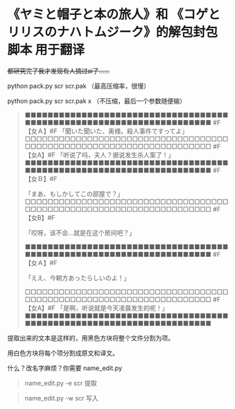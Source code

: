 # 《ヤミと帽子と本の旅人》和 《コゲとリリスのナハトムジーク》的解包封包脚本 用于翻译
~~都研究完了我才发现有人搞过ai了……~~

python pack.py scr scr.pak
（最高压缩率，很慢）

python pack.py scr scr.pak x
（不压缩，最后一个参数随便输）

>■■■■■■■■■■■■■■■■■■■■■■■■■■■■■■■■■■■■■■■■■■■■■■■■■■■■■■■■■■■■■■■■■■■■■
>#F【女Ａ】#F
>「聞いた聞いた、奥様。殺人事件ですってよ」
>□□□□□□□□□□□□□□□□□□□□□□□□□□□□□□□□□□□□□□□□□□□□□□□□□□□□□□□□□□□□□□□□□□□□□
>#F【女A】#F
>「听说了吗，夫人？据说发生杀人案了！」
>■■■■■■■■■■■■■■■■■■■■■■■■■■■■■■■■■■■■■■■■■■■■■■■■■■■■■■■■■■■■■■■■■■■■■
>#F【女Ｂ】#F
>
>「まあ、もしかしてこの部屋で？」
>□□□□□□□□□□□□□□□□□□□□□□□□□□□□□□□□□□□□□□□□□□□□□□□□□□□□□□□□□□□□□□□□□□□□□
>#F【女B】#F
>
>「哎呀，该不会...就是在这个房间吧？」
>
>■■■■■■■■■■■■■■■■■■■■■■■■■■■■■■■■■■■■■■■■■■■■■■■■■■■■■■■■■■■■■■■■■■■■■
#F【女Ａ】#F
>
>「ええ、今朝方あったらしいのよ！」
>
>□□□□□□□□□□□□□□□□□□□□□□□□□□□□□□□□□□□□□□□□□□□□□□□□□□□□□□□□□□□□□□□□□□□□□
>#F【女A】#F
>「是啊，听说就是今天凌晨发生的呢！」
>■■■■■■■■■■■■■■■■■■■■■■■■■■■■■■■■■■■■■■■■■■■■■■■■■■■■■■■■■■■■■■■■■■■■■

提取出来的文本是这样的，用黑色方块将整个文件分割为项。

用白色方块将每个项分割成原文和译文。

什么？改名字麻烦？你需要 name_edit.py

>name_edit.py -e scr 提取

>name_edit.py -w scr 写入
